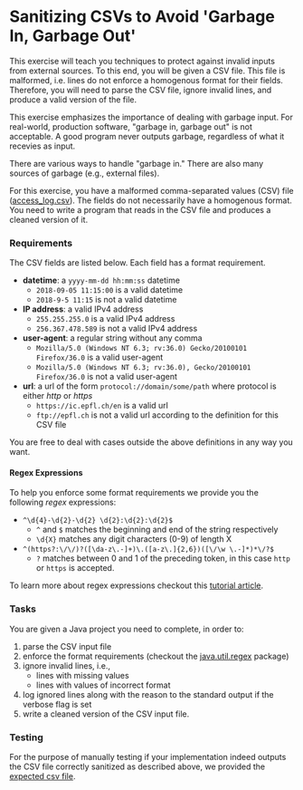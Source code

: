 # Sanitizing CSVs to Avoid 'Garbage In, Garbage Out'
This exercise will teach you techniques to protect against invalid inputs from external sources. To this end, you will be given a CSV file. This file is malformed, i.e. lines do not enforce a homogenous format for their fields. Therefore, you will need to parse the CSV file, ignore invalid lines, and produce a valid version of the file.

This exercise emphasizes the importance of dealing with garbage input. For real-world, production software, "garbage in, garbage out" is not acceptable. A good program never outputs garbage, regardless of what it recevies as input.

There are various ways to handle "garbage in." There are also many sources of garbage (e.g., external files).

For this exercise, you have a malformed comma-separated values (CSV) file ([access_log.csv](src/access_log.csv)). The fields do not necessarily have a homogenous format. You need to write a program that reads in the CSV file and produces a cleaned version of it.

### Requirements
The CSV fields are listed below. Each field has a format requirement.

- **datetime**: a `yyyy-mm-dd hh:mm:ss` datetime
    - `2018-09-05 11:15:00` is a valid datetime
    - `2018-9-5 11:15` is not a valid datetime
- **IP address**: a valid IPv4 address
    - `255.255.255.0` is a valid IPv4 address
    - `256.367.478.589` is not a valid IPv4 address
- **user-agent**: a regular string without any comma
    - `Mozilla/5.0 (Windows NT 6.3; rv:36.0) Gecko/20100101 Firefox/36.0` is a valid user-agent
    - `Mozilla/5.0 (Windows NT 6.3; rv:36.0), Gecko/20100101 Firefox/36.0` is not a valid user-agent
- **url**: a url of the form `protocol://domain/some/path` where protocol is either *http* or *https*
    - `https://ic.epfl.ch/en` is a valid url
    - `ftp://epfl.ch` is not a valid url according to the definition for this CSV file

You are free to deal with cases outside the above definitions in any way you want.
#### Regex Expressions
To help you enforce some format requirements we provide you the following _regex_ expressions:

- `^\d{4}-\d{2}-\d{2} \d{2}:\d{2}:\d{2}$`
  - `^` and `$` matches the beginning and end of the string respectively
  - `\d{X}` matches any digit characters (0-9) of length X
- `^(https?:\/\/)?([\da-z\.-]+)\.([a-z\.]{2,6})([\/\w \.-]*)*\/?$`
  -  `?` matches between 0 and 1 of the preceding token, in this case `http` or `https` is accepted.

To learn more about regex expressions checkout this [tutorial article](https://medium.com/factory-mind/regex-tutorial-a-simple-cheatsheet-by-examples-649dc1c3f285).
### Tasks
You are given a Java project you need to complete, in order to:

1. parse the CSV input file
2. enforce the format requirements (checkout the [java.util.regex](https://docs.oracle.com/en/java/javase/17/docs/api/java.base/java/util/regex/package-summary.html) package)
3. ignore invalid lines, i.e.,
    - lines with missing values
    - lines with values of incorrect format
4. log ignored lines along with the reason to the standard output if the verbose flag is set
5. write a cleaned version of the CSV input file.

### Testing
For the purpose of manually testing if your implementation indeed outputs the CSV file correctly sanitized as described above, we provided the [expected csv file](src/expected_output.csv).